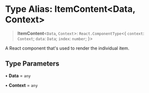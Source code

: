 # Type Alias: ItemContent\<Data, Context\>

> **ItemContent**\<`Data`, `Context`\>: `React.ComponentType`\<\{ `context`: `Context`; `data`: `Data`; `index`: `number`; \}\>

A React component that's used to render the individual item.

## Type Parameters

• **Data** = `any`

• **Context** = `any`
